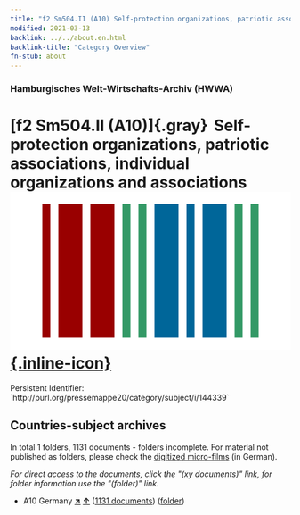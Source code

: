 ```yaml
---
title: "f2 Sm504.II (A10) Self-protection organizations, patriotic associations, individual organizations and associations"
modified: 2021-03-13
backlink: ../../about.en.html
backlink-title: "Category Overview"
fn-stub: about
---
```


### Hamburgisches Welt-Wirtschafts-Archiv (HWWA)

# [f2 Sm504.II (A10)]{.gray}&#8201; Self-protection organizations, patriotic associations, individual organizations and associations &#160; [![Wikidata](/images/Wikidata-logo.svg "Wikidata"){.inline-icon}](http://www.wikidata.org/entity/Q104699609)

<div class="hint">Persistent Identifier: `http://purl.org/pressemappe20/category/subject/i/144339`</div>







## Countries-subject archives





In total 1 folders, 1131 documents - folders incomplete.
For material not published as folders, please check the [digitized micro-films](/film/h1_sh.de.html) (in German).

_For direct access to the documents, click the "(xy documents)" link, for folder information use the "(folder)" link._


- A10 Germany [**&nearr;**](../../../geo/i/126128/about.en.html "Germany (all folders)") [**&uarr;**](../../../geo/about.en.html#A10 "Country category system") (<a href="https://pm20.zbw.eu/iiifview/folder/sh/126128,144339" title="about: Germany : Self-protection organizations, patriotic associations, individual organizations and associations" target="_blank">1131 documents</a>) ([folder](../../../../folder/sh/1261xx/126128/1443xx/144339/about.en.html))








